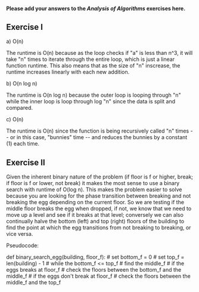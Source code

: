 #### Please add your answers to the ***Analysis of  Algorithms*** exercises here.

## Exercise I

a) O(n)

The runtime is O(n) because as the loop checks if "a" is less than n^3, it will
take "n" times to iterate through the entire loop, which is just a linear function
runtime. This also means that as the size of "n" inscrease, the runtime increases
linearly with each new addition.


b) O(n log n)

The runtime is O(n log n) because the outer loop is looping through "n" while
the inner loop is loop through log "n" since the data is split and compared.


c) O(n)

The runtime is O(n) since the function is being recursively called "n" times --
or in this case, "bunnies" time -- and reduces the bunnies by a constant (1) each
time.


## Exercise II

Given the inherent binary nature of the problem (if floor is f or higher, break; 
if floor is f or lower, not break) it makes the most sense to use a binary search
with runtime of O(log n). This makes the problem easier to solve because you are
looking for the phase transition between breaking and not breaking the egg depending
on the current floor. So we are testing if the middle floor breaks the egg when
dropped, if not, we know that we need to move up a level and see if it breaks
at that level; conversely we can also continually halve the bottom (left) and
top (right) floors of the building to find the point at which the egg transitions
from not breaking to breaking, or vice versa.


Pseudocode:

def binary_search_egg(building, floor_f):
    # set bottom_f = 0
    # set top_f = len(building) - 1
    # while the bottom_f <= top_f
        # find the middle_f
        # if the eggs breaks at floor_f
            # check the floors between the bottom_f and the middle_f
        # if the eggs don't break at floor_f
            # check the floors between the middle_f and the top_f

